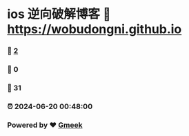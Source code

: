 # ios 逆向破解博客 :link: https://wobudongni.github.io 
### :page_facing_up: [2](https://wobudongni.github.io/tag.html) 
### :speech_balloon: 0 
### :hibiscus: 31 
### :alarm_clock: 2024-06-20 00:48:00 
### Powered by :heart: [Gmeek](https://github.com/Meekdai/Gmeek)
